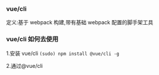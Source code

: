 ### vue/cli

定义:基于 webpack 构建,带有基础 webpack 配置的脚手架工具

### vue/cli 如何去使用

1.安装 vue/cli
`(sudo) npm install @vue/cli -g`

2.通过@vue/cli
